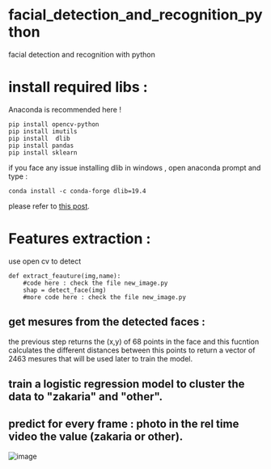 # facial_detection_and_recognition_python
facial detection and recognition with python 
# install required libs : 
Anaconda is recommended here !
```
pip install opencv-python
pip install imutils 
pip install  dlib
pip install pandas 
pip install sklearn
```
if you face any issue installing dlib in windows , open anaconda prompt and type : 
```
conda install -c conda-forge dlib=19.4
```
please refer to  [this post](https://www.pyimagesearch.com/2018/06/18/face-recognition-with-opencv-python-and-deep-learning/?fbclid=IwAR04-Jlms00beR73fMR_KWza8UoIa68XlyCwT7tKKxIL4o1_oPuD6uPSqsE).
# Features extraction : 
use open cv to detect 
```
def extract_feauture(img,name):
    #code here : check the file new_image.py
    shap = detect_face(img)
    #more code here : check the file new_image.py
```
##  get mesures from the detected faces :
the previous step returns the (x,y) of 68 points in the face and this fucntion calculates the different distances between this 
points to return a vector of 2463 mesures that will be used later to train the model.

## train a logistic regression model to cluster the data to "zakaria" and "other".
## predict for every frame : photo in the rel time video the value (zakaria or other).
![image](https://user-images.githubusercontent.com/35115877/50785399-63d1a480-12a8-11e9-985b-1be1f10d8173.png)
